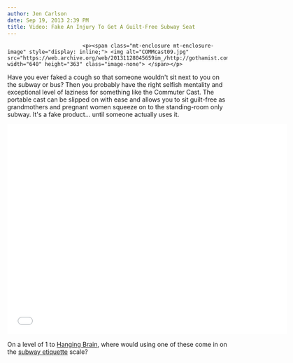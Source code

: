 ```yaml
---
author: Jen Carlson
date: Sep 19, 2013 2:39 PM
title: Video: Fake An Injury To Get A Guilt-Free Subway Seat
---
```



                            
                            
                            
                            <p><span class="mt-enclosure mt-enclosure-image" style="display: inline;"> <img alt="COMMcast09.jpg" src="https://web.archive.org/web/20131128045659im_/http://gothamist.com/attachments/arts_jen/COMMcast09.jpg" width="640" height="363" class="image-none"> </span></p>

<p>Have you ever faked a cough so that someone wouldn&apos;t sit next to you on the subway or bus? Then you probably have the right selfish mentality and exceptional level of laziness for something like the Commuter Cast. The portable cast can be slipped on with ease and allows you to sit guilt-free as grandmothers and pregnant women squeeze on to the standing-room only subway. It&apos;s a fake product... until someone actually uses it. </p>

<p><iframe width="640" height="480" src="//web.archive.org/web/20131128045659if_/http://www.youtube.com/embed/5x6m9LB8D5g" frameborder="0" allowfullscreen></iframe></p>

<p>On a level of 1 to <a href="https://web.archive.org/web/20131128045659/http://gothamist.com/2013/02/28/memorable_photo_sleepy_man_hangs_br.php">Hanging Brain</a>, where would using one of these come in on the <a href="https://web.archive.org/web/20131128045659/http://gothamist.com/tags/subwayetiquette">subway etiquette</a> scale?</p>
                            
                            
                            